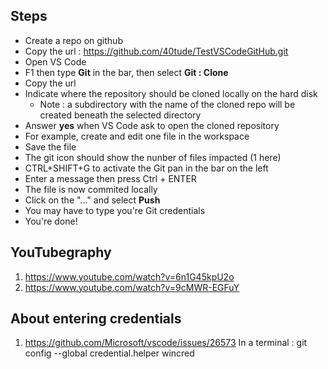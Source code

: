 ## Steps
* Create a repo on github 
* Copy the url : https://github.com/40tude/TestVSCodeGitHub.git
* Open VS Code
* F1 then type **Git** in the bar, then select **Git : Clone**
* Copy the url
* Indicate where the repository should be cloned locally on the hard disk
	* Note : a subdirectory with the name of the cloned repo will be created beneath the selected directory
* Answer **yes** when VS Code ask to open the cloned repository
* For example, create and edit one file in the workspace
* Save the file
* The git icon should show the nunber of files impacted (1 here)
* CTRL+SHIFT+G to activate the Git pan in the bar on the left
* Enter a message then press Ctrl + ENTER
* The file is now commited locally
* Click on the "..." and select **Push**
* You may have to type you're Git credentials
* You're done!




## YouTubegraphy
1. https://www.youtube.com/watch?v=6n1G45kpU2o
2. https://www.youtube.com/watch?v=9cMWR-EGFuY


## About entering credentials
1. https://github.com/Microsoft/vscode/issues/26573
In a terminal : git config --global credential.helper wincred
